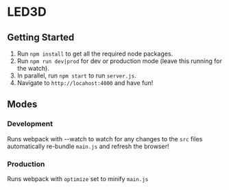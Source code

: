 # LED3D
## Getting Started

1. Run `npm install` to get all the required node packages.
2. Run `npm run dev|prod` for dev or production mode (leave this running for the watch).
3. In parallel, run `npm start` to run `server.js`.
4. Navigate to `http://locahost:4000` and have fun!

## Modes
### Development
Runs webpack with --watch to watch for any changes to the `src` files automatically re-bundle `main.js` and refresh the browser!

### Production
Runs webpack with `optimize` set to minify `main.js`
